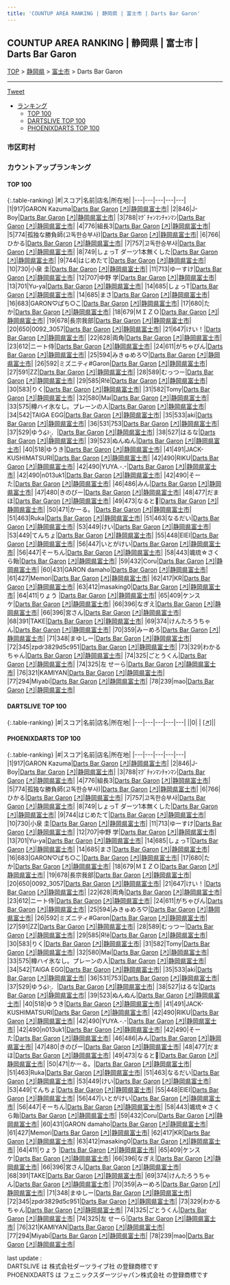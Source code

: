 ```yaml
---
title: 'COUNTUP AREA RANKING | 静岡県 | 富士市 | Darts Bar Garon'
---
```

## COUNTUP AREA RANKING | 静岡県 | 富士市 | Darts Bar Garon

[TOP](/darts/rank/) > [静岡県](/darts/rank/静岡県/) > [富士市](/darts/rank/静岡県/富士市/) > Darts Bar Garon

___

<a href="https://twitter.com/share?ref_src=twsrc%5Etfw" data-text="COUNTUP AREA RANKING | 静岡県富士市Darts Bar Garon" class="twitter-share-button" data-hashtags="DARTSLIVE,PHOENIXDARTS,darts,ダーツ" data-show-count="false">Tweet</a>

* [ランキング](#カウントアップランキング)
    * [TOP 100](#top-100)
    * [DARTSLIVE TOP 100](#dartslive-top-100)
    * [PHOENIXDARTS TOP 100](#phoenixdarts-top-100)

### 市区町村

<ul>

</ul>

### カウントアップランキング

#### TOP 100



{:.table-ranking}
|#|スコア|名前|店名|所在地|
|---|---|---|---|---|
|1|917|<span class="rank-name-pd">GARON  Kazuma</span>|<a href="/darts/rank/shops/80502.html">Darts Bar Garon</a> <a href="https://vs.phoenixdarts.com/jp/shop/shopDetailInfo/s_80502?s_seq=80502">[↗]</a>|<a href="/darts/rank/静岡県/富士市">静岡県富士市</a>|
|2|846|<span class="rank-name-pd">J-Boy</span>|<a href="/darts/rank/shops/80502.html">Darts Bar Garon</a> <a href="https://vs.phoenixdarts.com/jp/shop/shopDetailInfo/s_80502?s_seq=80502">[↗]</a>|<a href="/darts/rank/静岡県/富士市">静岡県富士市</a>|
|3|788|<span class="rank-name-pd">ﾏｸﾞﾁｬﾝﾏﾝﾁｬﾝﾏﾝ</span>|<a href="/darts/rank/shops/80502.html">Darts Bar Garon</a> <a href="https://vs.phoenixdarts.com/jp/shop/shopDetailInfo/s_80502?s_seq=80502">[↗]</a>|<a href="/darts/rank/静岡県/富士市">静岡県富士市</a>|
|4|776|<span class="rank-name-pd">組長3</span>|<a href="/darts/rank/shops/80502.html">Darts Bar Garon</a> <a href="https://vs.phoenixdarts.com/jp/shop/shopDetailInfo/s_80502?s_seq=80502">[↗]</a>|<a href="/darts/rank/静岡県/富士市">静岡県富士市</a>|
|5|774|<span class="rank-name-pd">孤独な勝負師(고독한승부사)</span>|<a href="/darts/rank/shops/80502.html">Darts Bar Garon</a> <a href="https://vs.phoenixdarts.com/jp/shop/shopDetailInfo/s_80502?s_seq=80502">[↗]</a>|<a href="/darts/rank/静岡県/富士市">静岡県富士市</a>|
|6|766|<span class="rank-name-pd">ひかる</span>|<a href="/darts/rank/shops/80502.html">Darts Bar Garon</a> <a href="https://vs.phoenixdarts.com/jp/shop/shopDetailInfo/s_80502?s_seq=80502">[↗]</a>|<a href="/darts/rank/静岡県/富士市">静岡県富士市</a>|
|7|757|<span class="rank-name-pd">고독한승부사</span>|<a href="/darts/rank/shops/80502.html">Darts Bar Garon</a> <a href="https://vs.phoenixdarts.com/jp/shop/shopDetailInfo/s_80502?s_seq=80502">[↗]</a>|<a href="/darts/rank/静岡県/富士市">静岡県富士市</a>|
|8|749|<span class="rank-name-pd">しょっT ダーツ1本無くした</span>|<a href="/darts/rank/shops/80502.html">Darts Bar Garon</a> <a href="https://vs.phoenixdarts.com/jp/shop/shopDetailInfo/s_80502?s_seq=80502">[↗]</a>|<a href="/darts/rank/静岡県/富士市">静岡県富士市</a>|
|9|744|<span class="rank-name-pd">はじめたて</span>|<a href="/darts/rank/shops/80502.html">Darts Bar Garon</a> <a href="https://vs.phoenixdarts.com/jp/shop/shopDetailInfo/s_80502?s_seq=80502">[↗]</a>|<a href="/darts/rank/静岡県/富士市">静岡県富士市</a>|
|10|730|<span class="rank-name-pd"><span class="pro-icon-pd"></span>小泉 圭</span>|<a href="/darts/rank/shops/80502.html">Darts Bar Garon</a> <a href="https://vs.phoenixdarts.com/jp/shop/shopDetailInfo/s_80502?s_seq=80502">[↗]</a>|<a href="/darts/rank/静岡県/富士市">静岡県富士市</a>|
|11|713|<span class="rank-name-pd">ゆーすけ</span>|<a href="/darts/rank/shops/80502.html">Darts Bar Garon</a> <a href="https://vs.phoenixdarts.com/jp/shop/shopDetailInfo/s_80502?s_seq=80502">[↗]</a>|<a href="/darts/rank/静岡県/富士市">静岡県富士市</a>|
|12|707|<span class="rank-name-pd">中野 学</span>|<a href="/darts/rank/shops/80502.html">Darts Bar Garon</a> <a href="https://vs.phoenixdarts.com/jp/shop/shopDetailInfo/s_80502?s_seq=80502">[↗]</a>|<a href="/darts/rank/静岡県/富士市">静岡県富士市</a>|
|13|701|<span class="rank-name-pd">Yu-ya</span>|<a href="/darts/rank/shops/80502.html">Darts Bar Garon</a> <a href="https://vs.phoenixdarts.com/jp/shop/shopDetailInfo/s_80502?s_seq=80502">[↗]</a>|<a href="/darts/rank/静岡県/富士市">静岡県富士市</a>|
|14|685|<span class="rank-name-pd">しょっT</span>|<a href="/darts/rank/shops/80502.html">Darts Bar Garon</a> <a href="https://vs.phoenixdarts.com/jp/shop/shopDetailInfo/s_80502?s_seq=80502">[↗]</a>|<a href="/darts/rank/静岡県/富士市">静岡県富士市</a>|
|14|685|<span class="rank-name-pd">まさ</span>|<a href="/darts/rank/shops/80502.html">Darts Bar Garon</a> <a href="https://vs.phoenixdarts.com/jp/shop/shopDetailInfo/s_80502?s_seq=80502">[↗]</a>|<a href="/darts/rank/静岡県/富士市">静岡県富士市</a>|
|16|683|<span class="rank-name-pd">GARON♡ぱち○こ</span>|<a href="/darts/rank/shops/80502.html">Darts Bar Garon</a> <a href="https://vs.phoenixdarts.com/jp/shop/shopDetailInfo/s_80502?s_seq=80502">[↗]</a>|<a href="/darts/rank/静岡県/富士市">静岡県富士市</a>|
|17|680|<span class="rank-name-pd">たか</span>|<a href="/darts/rank/shops/80502.html">Darts Bar Garon</a> <a href="https://vs.phoenixdarts.com/jp/shop/shopDetailInfo/s_80502?s_seq=80502">[↗]</a>|<a href="/darts/rank/静岡県/富士市">静岡県富士市</a>|
|18|679|<span class="rank-name-pd">ＭＩＺＯ</span>|<a href="/darts/rank/shops/80502.html">Darts Bar Garon</a> <a href="https://vs.phoenixdarts.com/jp/shop/shopDetailInfo/s_80502?s_seq=80502">[↗]</a>|<a href="/darts/rank/静岡県/富士市">静岡県富士市</a>|
|19|678|<span class="rank-name-pd">長宗我部</span>|<a href="/darts/rank/shops/80502.html">Darts Bar Garon</a> <a href="https://vs.phoenixdarts.com/jp/shop/shopDetailInfo/s_80502?s_seq=80502">[↗]</a>|<a href="/darts/rank/静岡県/富士市">静岡県富士市</a>|
|20|650|<span class="rank-name-pd">0092_3057</span>|<a href="/darts/rank/shops/80502.html">Darts Bar Garon</a> <a href="https://vs.phoenixdarts.com/jp/shop/shopDetailInfo/s_80502?s_seq=80502">[↗]</a>|<a href="/darts/rank/静岡県/富士市">静岡県富士市</a>|
|21|647|<span class="rank-name-pd">けい！</span>|<a href="/darts/rank/shops/80502.html">Darts Bar Garon</a> <a href="https://vs.phoenixdarts.com/jp/shop/shopDetailInfo/s_80502?s_seq=80502">[↗]</a>|<a href="/darts/rank/静岡県/富士市">静岡県富士市</a>|
|22|628|<span class="rank-name-pd">両角</span>|<a href="/darts/rank/shops/80502.html">Darts Bar Garon</a> <a href="https://vs.phoenixdarts.com/jp/shop/shopDetailInfo/s_80502?s_seq=80502">[↗]</a>|<a href="/darts/rank/静岡県/富士市">静岡県富士市</a>|
|23|612|<span class="rank-name-pd">ニート侍</span>|<a href="/darts/rank/shops/80502.html">Darts Bar Garon</a> <a href="https://vs.phoenixdarts.com/jp/shop/shopDetailInfo/s_80502?s_seq=80502">[↗]</a>|<a href="/darts/rank/静岡県/富士市">静岡県富士市</a>|
|24|611|<span class="rank-name-pd">がちゃぴん</span>|<a href="/darts/rank/shops/80502.html">Darts Bar Garon</a> <a href="https://vs.phoenixdarts.com/jp/shop/shopDetailInfo/s_80502?s_seq=80502">[↗]</a>|<a href="/darts/rank/静岡県/富士市">静岡県富士市</a>|
|25|594|<span class="rank-name-pd">みきゅめろ♡</span>|<a href="/darts/rank/shops/80502.html">Darts Bar Garon</a> <a href="https://vs.phoenixdarts.com/jp/shop/shopDetailInfo/s_80502?s_seq=80502">[↗]</a>|<a href="/darts/rank/静岡県/富士市">静岡県富士市</a>|
|26|592|<span class="rank-name-pd">ミズニティ#Garon</span>|<a href="/darts/rank/shops/80502.html">Darts Bar Garon</a> <a href="https://vs.phoenixdarts.com/jp/shop/shopDetailInfo/s_80502?s_seq=80502">[↗]</a>|<a href="/darts/rank/静岡県/富士市">静岡県富士市</a>|
|27|591|<span class="rank-name-pd">ZZ</span>|<a href="/darts/rank/shops/80502.html">Darts Bar Garon</a> <a href="https://vs.phoenixdarts.com/jp/shop/shopDetailInfo/s_80502?s_seq=80502">[↗]</a>|<a href="/darts/rank/静岡県/富士市">静岡県富士市</a>|
|28|589|<span class="rank-name-pd">むっつー</span>|<a href="/darts/rank/shops/80502.html">Darts Bar Garon</a> <a href="https://vs.phoenixdarts.com/jp/shop/shopDetailInfo/s_80502?s_seq=80502">[↗]</a>|<a href="/darts/rank/静岡県/富士市">静岡県富士市</a>|
|29|585|<span class="rank-name-pd">Я!ё</span>|<a href="/darts/rank/shops/80502.html">Darts Bar Garon</a> <a href="https://vs.phoenixdarts.com/jp/shop/shopDetailInfo/s_80502?s_seq=80502">[↗]</a>|<a href="/darts/rank/静岡県/富士市">静岡県富士市</a>|
|30|583|<span class="rank-name-pd">りく</span>|<a href="/darts/rank/shops/80502.html">Darts Bar Garon</a> <a href="https://vs.phoenixdarts.com/jp/shop/shopDetailInfo/s_80502?s_seq=80502">[↗]</a>|<a href="/darts/rank/静岡県/富士市">静岡県富士市</a>|
|31|582|<span class="rank-name-pd">Tomy</span>|<a href="/darts/rank/shops/80502.html">Darts Bar Garon</a> <a href="https://vs.phoenixdarts.com/jp/shop/shopDetailInfo/s_80502?s_seq=80502">[↗]</a>|<a href="/darts/rank/静岡県/富士市">静岡県富士市</a>|
|32|580|<span class="rank-name-pd">Mai</span>|<a href="/darts/rank/shops/80502.html">Darts Bar Garon</a> <a href="https://vs.phoenixdarts.com/jp/shop/shopDetailInfo/s_80502?s_seq=80502">[↗]</a>|<a href="/darts/rank/静岡県/富士市">静岡県富士市</a>|
|33|575|<span class="rank-name-pd">樽ハイ氷なし。プレーンの人</span>|<a href="/darts/rank/shops/80502.html">Darts Bar Garon</a> <a href="https://vs.phoenixdarts.com/jp/shop/shopDetailInfo/s_80502?s_seq=80502">[↗]</a>|<a href="/darts/rank/静岡県/富士市">静岡県富士市</a>|
|34|542|<span class="rank-name-pd">TAIGA EGG</span>|<a href="/darts/rank/shops/80502.html">Darts Bar Garon</a> <a href="https://vs.phoenixdarts.com/jp/shop/shopDetailInfo/s_80502?s_seq=80502">[↗]</a>|<a href="/darts/rank/静岡県/富士市">静岡県富士市</a>|
|35|533|<span class="rank-name-pd">aki</span>|<a href="/darts/rank/shops/80502.html">Darts Bar Garon</a> <a href="https://vs.phoenixdarts.com/jp/shop/shopDetailInfo/s_80502?s_seq=80502">[↗]</a>|<a href="/darts/rank/静岡県/富士市">静岡県富士市</a>|
|36|531|<span class="rank-name-pd">753</span>|<a href="/darts/rank/shops/80502.html">Darts Bar Garon</a> <a href="https://vs.phoenixdarts.com/jp/shop/shopDetailInfo/s_80502?s_seq=80502">[↗]</a>|<a href="/darts/rank/静岡県/富士市">静岡県富士市</a>|
|37|529|<span class="rank-name-pd">ゆう໒꒱·̩͙．</span>|<a href="/darts/rank/shops/80502.html">Darts Bar Garon</a> <a href="https://vs.phoenixdarts.com/jp/shop/shopDetailInfo/s_80502?s_seq=80502">[↗]</a>|<a href="/darts/rank/静岡県/富士市">静岡県富士市</a>|
|38|527|<span class="rank-name-pd">はるな</span>|<a href="/darts/rank/shops/80502.html">Darts Bar Garon</a> <a href="https://vs.phoenixdarts.com/jp/shop/shopDetailInfo/s_80502?s_seq=80502">[↗]</a>|<a href="/darts/rank/静岡県/富士市">静岡県富士市</a>|
|39|523|<span class="rank-name-pd">ぬんぬん</span>|<a href="/darts/rank/shops/80502.html">Darts Bar Garon</a> <a href="https://vs.phoenixdarts.com/jp/shop/shopDetailInfo/s_80502?s_seq=80502">[↗]</a>|<a href="/darts/rank/静岡県/富士市">静岡県富士市</a>|
|40|518|<span class="rank-name-pd">ゆうき</span>|<a href="/darts/rank/shops/80502.html">Darts Bar Garon</a> <a href="https://vs.phoenixdarts.com/jp/shop/shopDetailInfo/s_80502?s_seq=80502">[↗]</a>|<a href="/darts/rank/静岡県/富士市">静岡県富士市</a>|
|41|491|<span class="rank-name-pd">JACK-KUSHIMATSURI</span>|<a href="/darts/rank/shops/80502.html">Darts Bar Garon</a> <a href="https://vs.phoenixdarts.com/jp/shop/shopDetailInfo/s_80502?s_seq=80502">[↗]</a>|<a href="/darts/rank/静岡県/富士市">静岡県富士市</a>|
|42|490|<span class="rank-name-pd">RIKU</span>|<a href="/darts/rank/shops/80502.html">Darts Bar Garon</a> <a href="https://vs.phoenixdarts.com/jp/shop/shopDetailInfo/s_80502?s_seq=80502">[↗]</a>|<a href="/darts/rank/静岡県/富士市">静岡県富士市</a>|
|42|490|<span class="rank-name-pd">YUYA.-.-</span>|<a href="/darts/rank/shops/80502.html">Darts Bar Garon</a> <a href="https://vs.phoenixdarts.com/jp/shop/shopDetailInfo/s_80502?s_seq=80502">[↗]</a>|<a href="/darts/rank/静岡県/富士市">静岡県富士市</a>|
|42|490|<span class="rank-name-pd">n013uk1</span>|<a href="/darts/rank/shops/80502.html">Darts Bar Garon</a> <a href="https://vs.phoenixdarts.com/jp/shop/shopDetailInfo/s_80502?s_seq=80502">[↗]</a>|<a href="/darts/rank/静岡県/富士市">静岡県富士市</a>|
|42|490|<span class="rank-name-pd">そーた</span>|<a href="/darts/rank/shops/80502.html">Darts Bar Garon</a> <a href="https://vs.phoenixdarts.com/jp/shop/shopDetailInfo/s_80502?s_seq=80502">[↗]</a>|<a href="/darts/rank/静岡県/富士市">静岡県富士市</a>|
|46|486|<span class="rank-name-pd">みん</span>|<a href="/darts/rank/shops/80502.html">Darts Bar Garon</a> <a href="https://vs.phoenixdarts.com/jp/shop/shopDetailInfo/s_80502?s_seq=80502">[↗]</a>|<a href="/darts/rank/静岡県/富士市">静岡県富士市</a>|
|47|480|<span class="rank-name-pd">きのぴー</span>|<a href="/darts/rank/shops/80502.html">Darts Bar Garon</a> <a href="https://vs.phoenixdarts.com/jp/shop/shopDetailInfo/s_80502?s_seq=80502">[↗]</a>|<a href="/darts/rank/静岡県/富士市">静岡県富士市</a>|
|48|477|<span class="rank-name-pd">だまほ</span>|<a href="/darts/rank/shops/80502.html">Darts Bar Garon</a> <a href="https://vs.phoenixdarts.com/jp/shop/shopDetailInfo/s_80502?s_seq=80502">[↗]</a>|<a href="/darts/rank/静岡県/富士市">静岡県富士市</a>|
|49|473|<span class="rank-name-pd">なると🍥</span>|<a href="/darts/rank/shops/80502.html">Darts Bar Garon</a> <a href="https://vs.phoenixdarts.com/jp/shop/shopDetailInfo/s_80502?s_seq=80502">[↗]</a>|<a href="/darts/rank/静岡県/富士市">静岡県富士市</a>|
|50|471|<span class="rank-name-pd">かーる。</span>|<a href="/darts/rank/shops/80502.html">Darts Bar Garon</a> <a href="https://vs.phoenixdarts.com/jp/shop/shopDetailInfo/s_80502?s_seq=80502">[↗]</a>|<a href="/darts/rank/静岡県/富士市">静岡県富士市</a>|
|51|463|<span class="rank-name-pd">Ruka</span>|<a href="/darts/rank/shops/80502.html">Darts Bar Garon</a> <a href="https://vs.phoenixdarts.com/jp/shop/shopDetailInfo/s_80502?s_seq=80502">[↗]</a>|<a href="/darts/rank/静岡県/富士市">静岡県富士市</a>|
|51|463|<span class="rank-name-pd">なるだい</span>|<a href="/darts/rank/shops/80502.html">Darts Bar Garon</a> <a href="https://vs.phoenixdarts.com/jp/shop/shopDetailInfo/s_80502?s_seq=80502">[↗]</a>|<a href="/darts/rank/静岡県/富士市">静岡県富士市</a>|
|53|449|<span class="rank-name-pd">けい</span>|<a href="/darts/rank/shops/80502.html">Darts Bar Garon</a> <a href="https://vs.phoenixdarts.com/jp/shop/shopDetailInfo/s_80502?s_seq=80502">[↗]</a>|<a href="/darts/rank/静岡県/富士市">静岡県富士市</a>|
|53|449|<span class="rank-name-pd">てんちょ</span>|<a href="/darts/rank/shops/80502.html">Darts Bar Garon</a> <a href="https://vs.phoenixdarts.com/jp/shop/shopDetailInfo/s_80502?s_seq=80502">[↗]</a>|<a href="/darts/rank/静岡県/富士市">静岡県富士市</a>|
|55|448|<span class="rank-name-pd">EIEI</span>|<a href="/darts/rank/shops/80502.html">Darts Bar Garon</a> <a href="https://vs.phoenixdarts.com/jp/shop/shopDetailInfo/s_80502?s_seq=80502">[↗]</a>|<a href="/darts/rank/静岡県/富士市">静岡県富士市</a>|
|56|447|<span class="rank-name-pd">いとがけい</span>|<a href="/darts/rank/shops/80502.html">Darts Bar Garon</a> <a href="https://vs.phoenixdarts.com/jp/shop/shopDetailInfo/s_80502?s_seq=80502">[↗]</a>|<a href="/darts/rank/静岡県/富士市">静岡県富士市</a>|
|56|447|<span class="rank-name-pd">そーちん</span>|<a href="/darts/rank/shops/80502.html">Darts Bar Garon</a> <a href="https://vs.phoenixdarts.com/jp/shop/shopDetailInfo/s_80502?s_seq=80502">[↗]</a>|<a href="/darts/rank/静岡県/富士市">静岡県富士市</a>|
|58|443|<span class="rank-name-pd">颯琉☆さくら飴</span>|<a href="/darts/rank/shops/80502.html">Darts Bar Garon</a> <a href="https://vs.phoenixdarts.com/jp/shop/shopDetailInfo/s_80502?s_seq=80502">[↗]</a>|<a href="/darts/rank/静岡県/富士市">静岡県富士市</a>|
|59|432|<span class="rank-name-pd">Coru</span>|<a href="/darts/rank/shops/80502.html">Darts Bar Garon</a> <a href="https://vs.phoenixdarts.com/jp/shop/shopDetailInfo/s_80502?s_seq=80502">[↗]</a>|<a href="/darts/rank/静岡県/富士市">静岡県富士市</a>|
|60|431|<span class="rank-name-pd">GARON damaho</span>|<a href="/darts/rank/shops/80502.html">Darts Bar Garon</a> <a href="https://vs.phoenixdarts.com/jp/shop/shopDetailInfo/s_80502?s_seq=80502">[↗]</a>|<a href="/darts/rank/静岡県/富士市">静岡県富士市</a>|
|61|427|<span class="rank-name-pd">Memori</span>|<a href="/darts/rank/shops/80502.html">Darts Bar Garon</a> <a href="https://vs.phoenixdarts.com/jp/shop/shopDetailInfo/s_80502?s_seq=80502">[↗]</a>|<a href="/darts/rank/静岡県/富士市">静岡県富士市</a>|
|62|417|<span class="rank-name-pd">KR</span>|<a href="/darts/rank/shops/80502.html">Darts Bar Garon</a> <a href="https://vs.phoenixdarts.com/jp/shop/shopDetailInfo/s_80502?s_seq=80502">[↗]</a>|<a href="/darts/rank/静岡県/富士市">静岡県富士市</a>|
|63|412|<span class="rank-name-pd">masaking0</span>|<a href="/darts/rank/shops/80502.html">Darts Bar Garon</a> <a href="https://vs.phoenixdarts.com/jp/shop/shopDetailInfo/s_80502?s_seq=80502">[↗]</a>|<a href="/darts/rank/静岡県/富士市">静岡県富士市</a>|
|64|411|<span class="rank-name-pd">りょう  </span>|<a href="/darts/rank/shops/80502.html">Darts Bar Garon</a> <a href="https://vs.phoenixdarts.com/jp/shop/shopDetailInfo/s_80502?s_seq=80502">[↗]</a>|<a href="/darts/rank/静岡県/富士市">静岡県富士市</a>|
|65|409|<span class="rank-name-pd">ケンスケ</span>|<a href="/darts/rank/shops/80502.html">Darts Bar Garon</a> <a href="https://vs.phoenixdarts.com/jp/shop/shopDetailInfo/s_80502?s_seq=80502">[↗]</a>|<a href="/darts/rank/静岡県/富士市">静岡県富士市</a>|
|66|396|<span class="rank-name-pd">なぎえ</span>|<a href="/darts/rank/shops/80502.html">Darts Bar Garon</a> <a href="https://vs.phoenixdarts.com/jp/shop/shopDetailInfo/s_80502?s_seq=80502">[↗]</a>|<a href="/darts/rank/静岡県/富士市">静岡県富士市</a>|
|66|396|<span class="rank-name-pd">宮さん</span>|<a href="/darts/rank/shops/80502.html">Darts Bar Garon</a> <a href="https://vs.phoenixdarts.com/jp/shop/shopDetailInfo/s_80502?s_seq=80502">[↗]</a>|<a href="/darts/rank/静岡県/富士市">静岡県富士市</a>|
|68|391|<span class="rank-name-pd">TAKE</span>|<a href="/darts/rank/shops/80502.html">Darts Bar Garon</a> <a href="https://vs.phoenixdarts.com/jp/shop/shopDetailInfo/s_80502?s_seq=80502">[↗]</a>|<a href="/darts/rank/静岡県/富士市">静岡県富士市</a>|
|69|374|<span class="rank-name-pd">けんたろうちゃん</span>|<a href="/darts/rank/shops/80502.html">Darts Bar Garon</a> <a href="https://vs.phoenixdarts.com/jp/shop/shopDetailInfo/s_80502?s_seq=80502">[↗]</a>|<a href="/darts/rank/静岡県/富士市">静岡県富士市</a>|
|70|359|<span class="rank-name-pd">みーめろ</span>|<a href="/darts/rank/shops/80502.html">Darts Bar Garon</a> <a href="https://vs.phoenixdarts.com/jp/shop/shopDetailInfo/s_80502?s_seq=80502">[↗]</a>|<a href="/darts/rank/静岡県/富士市">静岡県富士市</a>|
|71|348|<span class="rank-name-pd">まゆしー</span>|<a href="/darts/rank/shops/80502.html">Darts Bar Garon</a> <a href="https://vs.phoenixdarts.com/jp/shop/shopDetailInfo/s_80502?s_seq=80502">[↗]</a>|<a href="/darts/rank/静岡県/富士市">静岡県富士市</a>|
|72|345|<span class="rank-name-pd">zpdr3829d5c951</span>|<a href="/darts/rank/shops/80502.html">Darts Bar Garon</a> <a href="https://vs.phoenixdarts.com/jp/shop/shopDetailInfo/s_80502?s_seq=80502">[↗]</a>|<a href="/darts/rank/静岡県/富士市">静岡県富士市</a>|
|73|329|<span class="rank-name-pd">わかるちゃん</span>|<a href="/darts/rank/shops/80502.html">Darts Bar Garon</a> <a href="https://vs.phoenixdarts.com/jp/shop/shopDetailInfo/s_80502?s_seq=80502">[↗]</a>|<a href="/darts/rank/静岡県/富士市">静岡県富士市</a>|
|74|325|<span class="rank-name-pd">ごとうくん</span>|<a href="/darts/rank/shops/80502.html">Darts Bar Garon</a> <a href="https://vs.phoenixdarts.com/jp/shop/shopDetailInfo/s_80502?s_seq=80502">[↗]</a>|<a href="/darts/rank/静岡県/富士市">静岡県富士市</a>|
|74|325|<span class="rank-name-pd">左 せーら</span>|<a href="/darts/rank/shops/80502.html">Darts Bar Garon</a> <a href="https://vs.phoenixdarts.com/jp/shop/shopDetailInfo/s_80502?s_seq=80502">[↗]</a>|<a href="/darts/rank/静岡県/富士市">静岡県富士市</a>|
|76|321|<span class="rank-name-pd">KAMIYAN</span>|<a href="/darts/rank/shops/80502.html">Darts Bar Garon</a> <a href="https://vs.phoenixdarts.com/jp/shop/shopDetailInfo/s_80502?s_seq=80502">[↗]</a>|<a href="/darts/rank/静岡県/富士市">静岡県富士市</a>|
|77|294|<span class="rank-name-pd">Miyabi</span>|<a href="/darts/rank/shops/80502.html">Darts Bar Garon</a> <a href="https://vs.phoenixdarts.com/jp/shop/shopDetailInfo/s_80502?s_seq=80502">[↗]</a>|<a href="/darts/rank/静岡県/富士市">静岡県富士市</a>|
|78|239|<span class="rank-name-pd">mao</span>|<a href="/darts/rank/shops/80502.html">Darts Bar Garon</a> <a href="https://vs.phoenixdarts.com/jp/shop/shopDetailInfo/s_80502?s_seq=80502">[↗]</a>|<a href="/darts/rank/静岡県/富士市">静岡県富士市</a>|


#### DARTSLIVE TOP 100



{:.table-ranking}
|#|スコア|名前|店名|所在地|
|---|---|---|---|---|
||0|<span class="rank-name-dl"> </span>|<a href="/darts/rank/shops/.html"></a> <a href="">[↗]</a>|<a href="/darts/rank//"></a>|


#### PHOENIXDARTS TOP 100



{:.table-ranking}
|#|スコア|名前|店名|所在地|
|---|---|---|---|---|
|1|917|<span class="rank-name-pd">GARON  Kazuma</span>|<a href="/darts/rank/shops/80502.html">Darts Bar Garon</a> <a href="https://vs.phoenixdarts.com/jp/shop/shopDetailInfo/s_80502?s_seq=80502">[↗]</a>|<a href="/darts/rank/静岡県/富士市">静岡県富士市</a>|
|2|846|<span class="rank-name-pd">J-Boy</span>|<a href="/darts/rank/shops/80502.html">Darts Bar Garon</a> <a href="https://vs.phoenixdarts.com/jp/shop/shopDetailInfo/s_80502?s_seq=80502">[↗]</a>|<a href="/darts/rank/静岡県/富士市">静岡県富士市</a>|
|3|788|<span class="rank-name-pd">ﾏｸﾞﾁｬﾝﾏﾝﾁｬﾝﾏﾝ</span>|<a href="/darts/rank/shops/80502.html">Darts Bar Garon</a> <a href="https://vs.phoenixdarts.com/jp/shop/shopDetailInfo/s_80502?s_seq=80502">[↗]</a>|<a href="/darts/rank/静岡県/富士市">静岡県富士市</a>|
|4|776|<span class="rank-name-pd">組長3</span>|<a href="/darts/rank/shops/80502.html">Darts Bar Garon</a> <a href="https://vs.phoenixdarts.com/jp/shop/shopDetailInfo/s_80502?s_seq=80502">[↗]</a>|<a href="/darts/rank/静岡県/富士市">静岡県富士市</a>|
|5|774|<span class="rank-name-pd">孤独な勝負師(고독한승부사)</span>|<a href="/darts/rank/shops/80502.html">Darts Bar Garon</a> <a href="https://vs.phoenixdarts.com/jp/shop/shopDetailInfo/s_80502?s_seq=80502">[↗]</a>|<a href="/darts/rank/静岡県/富士市">静岡県富士市</a>|
|6|766|<span class="rank-name-pd">ひかる</span>|<a href="/darts/rank/shops/80502.html">Darts Bar Garon</a> <a href="https://vs.phoenixdarts.com/jp/shop/shopDetailInfo/s_80502?s_seq=80502">[↗]</a>|<a href="/darts/rank/静岡県/富士市">静岡県富士市</a>|
|7|757|<span class="rank-name-pd">고독한승부사</span>|<a href="/darts/rank/shops/80502.html">Darts Bar Garon</a> <a href="https://vs.phoenixdarts.com/jp/shop/shopDetailInfo/s_80502?s_seq=80502">[↗]</a>|<a href="/darts/rank/静岡県/富士市">静岡県富士市</a>|
|8|749|<span class="rank-name-pd">しょっT ダーツ1本無くした</span>|<a href="/darts/rank/shops/80502.html">Darts Bar Garon</a> <a href="https://vs.phoenixdarts.com/jp/shop/shopDetailInfo/s_80502?s_seq=80502">[↗]</a>|<a href="/darts/rank/静岡県/富士市">静岡県富士市</a>|
|9|744|<span class="rank-name-pd">はじめたて</span>|<a href="/darts/rank/shops/80502.html">Darts Bar Garon</a> <a href="https://vs.phoenixdarts.com/jp/shop/shopDetailInfo/s_80502?s_seq=80502">[↗]</a>|<a href="/darts/rank/静岡県/富士市">静岡県富士市</a>|
|10|730|<span class="rank-name-pd"><span class="pro-icon-pd"></span>小泉 圭</span>|<a href="/darts/rank/shops/80502.html">Darts Bar Garon</a> <a href="https://vs.phoenixdarts.com/jp/shop/shopDetailInfo/s_80502?s_seq=80502">[↗]</a>|<a href="/darts/rank/静岡県/富士市">静岡県富士市</a>|
|11|713|<span class="rank-name-pd">ゆーすけ</span>|<a href="/darts/rank/shops/80502.html">Darts Bar Garon</a> <a href="https://vs.phoenixdarts.com/jp/shop/shopDetailInfo/s_80502?s_seq=80502">[↗]</a>|<a href="/darts/rank/静岡県/富士市">静岡県富士市</a>|
|12|707|<span class="rank-name-pd">中野 学</span>|<a href="/darts/rank/shops/80502.html">Darts Bar Garon</a> <a href="https://vs.phoenixdarts.com/jp/shop/shopDetailInfo/s_80502?s_seq=80502">[↗]</a>|<a href="/darts/rank/静岡県/富士市">静岡県富士市</a>|
|13|701|<span class="rank-name-pd">Yu-ya</span>|<a href="/darts/rank/shops/80502.html">Darts Bar Garon</a> <a href="https://vs.phoenixdarts.com/jp/shop/shopDetailInfo/s_80502?s_seq=80502">[↗]</a>|<a href="/darts/rank/静岡県/富士市">静岡県富士市</a>|
|14|685|<span class="rank-name-pd">しょっT</span>|<a href="/darts/rank/shops/80502.html">Darts Bar Garon</a> <a href="https://vs.phoenixdarts.com/jp/shop/shopDetailInfo/s_80502?s_seq=80502">[↗]</a>|<a href="/darts/rank/静岡県/富士市">静岡県富士市</a>|
|14|685|<span class="rank-name-pd">まさ</span>|<a href="/darts/rank/shops/80502.html">Darts Bar Garon</a> <a href="https://vs.phoenixdarts.com/jp/shop/shopDetailInfo/s_80502?s_seq=80502">[↗]</a>|<a href="/darts/rank/静岡県/富士市">静岡県富士市</a>|
|16|683|<span class="rank-name-pd">GARON♡ぱち○こ</span>|<a href="/darts/rank/shops/80502.html">Darts Bar Garon</a> <a href="https://vs.phoenixdarts.com/jp/shop/shopDetailInfo/s_80502?s_seq=80502">[↗]</a>|<a href="/darts/rank/静岡県/富士市">静岡県富士市</a>|
|17|680|<span class="rank-name-pd">たか</span>|<a href="/darts/rank/shops/80502.html">Darts Bar Garon</a> <a href="https://vs.phoenixdarts.com/jp/shop/shopDetailInfo/s_80502?s_seq=80502">[↗]</a>|<a href="/darts/rank/静岡県/富士市">静岡県富士市</a>|
|18|679|<span class="rank-name-pd">ＭＩＺＯ</span>|<a href="/darts/rank/shops/80502.html">Darts Bar Garon</a> <a href="https://vs.phoenixdarts.com/jp/shop/shopDetailInfo/s_80502?s_seq=80502">[↗]</a>|<a href="/darts/rank/静岡県/富士市">静岡県富士市</a>|
|19|678|<span class="rank-name-pd">長宗我部</span>|<a href="/darts/rank/shops/80502.html">Darts Bar Garon</a> <a href="https://vs.phoenixdarts.com/jp/shop/shopDetailInfo/s_80502?s_seq=80502">[↗]</a>|<a href="/darts/rank/静岡県/富士市">静岡県富士市</a>|
|20|650|<span class="rank-name-pd">0092_3057</span>|<a href="/darts/rank/shops/80502.html">Darts Bar Garon</a> <a href="https://vs.phoenixdarts.com/jp/shop/shopDetailInfo/s_80502?s_seq=80502">[↗]</a>|<a href="/darts/rank/静岡県/富士市">静岡県富士市</a>|
|21|647|<span class="rank-name-pd">けい！</span>|<a href="/darts/rank/shops/80502.html">Darts Bar Garon</a> <a href="https://vs.phoenixdarts.com/jp/shop/shopDetailInfo/s_80502?s_seq=80502">[↗]</a>|<a href="/darts/rank/静岡県/富士市">静岡県富士市</a>|
|22|628|<span class="rank-name-pd">両角</span>|<a href="/darts/rank/shops/80502.html">Darts Bar Garon</a> <a href="https://vs.phoenixdarts.com/jp/shop/shopDetailInfo/s_80502?s_seq=80502">[↗]</a>|<a href="/darts/rank/静岡県/富士市">静岡県富士市</a>|
|23|612|<span class="rank-name-pd">ニート侍</span>|<a href="/darts/rank/shops/80502.html">Darts Bar Garon</a> <a href="https://vs.phoenixdarts.com/jp/shop/shopDetailInfo/s_80502?s_seq=80502">[↗]</a>|<a href="/darts/rank/静岡県/富士市">静岡県富士市</a>|
|24|611|<span class="rank-name-pd">がちゃぴん</span>|<a href="/darts/rank/shops/80502.html">Darts Bar Garon</a> <a href="https://vs.phoenixdarts.com/jp/shop/shopDetailInfo/s_80502?s_seq=80502">[↗]</a>|<a href="/darts/rank/静岡県/富士市">静岡県富士市</a>|
|25|594|<span class="rank-name-pd">みきゅめろ♡</span>|<a href="/darts/rank/shops/80502.html">Darts Bar Garon</a> <a href="https://vs.phoenixdarts.com/jp/shop/shopDetailInfo/s_80502?s_seq=80502">[↗]</a>|<a href="/darts/rank/静岡県/富士市">静岡県富士市</a>|
|26|592|<span class="rank-name-pd">ミズニティ#Garon</span>|<a href="/darts/rank/shops/80502.html">Darts Bar Garon</a> <a href="https://vs.phoenixdarts.com/jp/shop/shopDetailInfo/s_80502?s_seq=80502">[↗]</a>|<a href="/darts/rank/静岡県/富士市">静岡県富士市</a>|
|27|591|<span class="rank-name-pd">ZZ</span>|<a href="/darts/rank/shops/80502.html">Darts Bar Garon</a> <a href="https://vs.phoenixdarts.com/jp/shop/shopDetailInfo/s_80502?s_seq=80502">[↗]</a>|<a href="/darts/rank/静岡県/富士市">静岡県富士市</a>|
|28|589|<span class="rank-name-pd">むっつー</span>|<a href="/darts/rank/shops/80502.html">Darts Bar Garon</a> <a href="https://vs.phoenixdarts.com/jp/shop/shopDetailInfo/s_80502?s_seq=80502">[↗]</a>|<a href="/darts/rank/静岡県/富士市">静岡県富士市</a>|
|29|585|<span class="rank-name-pd">Я!ё</span>|<a href="/darts/rank/shops/80502.html">Darts Bar Garon</a> <a href="https://vs.phoenixdarts.com/jp/shop/shopDetailInfo/s_80502?s_seq=80502">[↗]</a>|<a href="/darts/rank/静岡県/富士市">静岡県富士市</a>|
|30|583|<span class="rank-name-pd">りく</span>|<a href="/darts/rank/shops/80502.html">Darts Bar Garon</a> <a href="https://vs.phoenixdarts.com/jp/shop/shopDetailInfo/s_80502?s_seq=80502">[↗]</a>|<a href="/darts/rank/静岡県/富士市">静岡県富士市</a>|
|31|582|<span class="rank-name-pd">Tomy</span>|<a href="/darts/rank/shops/80502.html">Darts Bar Garon</a> <a href="https://vs.phoenixdarts.com/jp/shop/shopDetailInfo/s_80502?s_seq=80502">[↗]</a>|<a href="/darts/rank/静岡県/富士市">静岡県富士市</a>|
|32|580|<span class="rank-name-pd">Mai</span>|<a href="/darts/rank/shops/80502.html">Darts Bar Garon</a> <a href="https://vs.phoenixdarts.com/jp/shop/shopDetailInfo/s_80502?s_seq=80502">[↗]</a>|<a href="/darts/rank/静岡県/富士市">静岡県富士市</a>|
|33|575|<span class="rank-name-pd">樽ハイ氷なし。プレーンの人</span>|<a href="/darts/rank/shops/80502.html">Darts Bar Garon</a> <a href="https://vs.phoenixdarts.com/jp/shop/shopDetailInfo/s_80502?s_seq=80502">[↗]</a>|<a href="/darts/rank/静岡県/富士市">静岡県富士市</a>|
|34|542|<span class="rank-name-pd">TAIGA EGG</span>|<a href="/darts/rank/shops/80502.html">Darts Bar Garon</a> <a href="https://vs.phoenixdarts.com/jp/shop/shopDetailInfo/s_80502?s_seq=80502">[↗]</a>|<a href="/darts/rank/静岡県/富士市">静岡県富士市</a>|
|35|533|<span class="rank-name-pd">aki</span>|<a href="/darts/rank/shops/80502.html">Darts Bar Garon</a> <a href="https://vs.phoenixdarts.com/jp/shop/shopDetailInfo/s_80502?s_seq=80502">[↗]</a>|<a href="/darts/rank/静岡県/富士市">静岡県富士市</a>|
|36|531|<span class="rank-name-pd">753</span>|<a href="/darts/rank/shops/80502.html">Darts Bar Garon</a> <a href="https://vs.phoenixdarts.com/jp/shop/shopDetailInfo/s_80502?s_seq=80502">[↗]</a>|<a href="/darts/rank/静岡県/富士市">静岡県富士市</a>|
|37|529|<span class="rank-name-pd">ゆう໒꒱·̩͙．</span>|<a href="/darts/rank/shops/80502.html">Darts Bar Garon</a> <a href="https://vs.phoenixdarts.com/jp/shop/shopDetailInfo/s_80502?s_seq=80502">[↗]</a>|<a href="/darts/rank/静岡県/富士市">静岡県富士市</a>|
|38|527|<span class="rank-name-pd">はるな</span>|<a href="/darts/rank/shops/80502.html">Darts Bar Garon</a> <a href="https://vs.phoenixdarts.com/jp/shop/shopDetailInfo/s_80502?s_seq=80502">[↗]</a>|<a href="/darts/rank/静岡県/富士市">静岡県富士市</a>|
|39|523|<span class="rank-name-pd">ぬんぬん</span>|<a href="/darts/rank/shops/80502.html">Darts Bar Garon</a> <a href="https://vs.phoenixdarts.com/jp/shop/shopDetailInfo/s_80502?s_seq=80502">[↗]</a>|<a href="/darts/rank/静岡県/富士市">静岡県富士市</a>|
|40|518|<span class="rank-name-pd">ゆうき</span>|<a href="/darts/rank/shops/80502.html">Darts Bar Garon</a> <a href="https://vs.phoenixdarts.com/jp/shop/shopDetailInfo/s_80502?s_seq=80502">[↗]</a>|<a href="/darts/rank/静岡県/富士市">静岡県富士市</a>|
|41|491|<span class="rank-name-pd">JACK-KUSHIMATSURI</span>|<a href="/darts/rank/shops/80502.html">Darts Bar Garon</a> <a href="https://vs.phoenixdarts.com/jp/shop/shopDetailInfo/s_80502?s_seq=80502">[↗]</a>|<a href="/darts/rank/静岡県/富士市">静岡県富士市</a>|
|42|490|<span class="rank-name-pd">RIKU</span>|<a href="/darts/rank/shops/80502.html">Darts Bar Garon</a> <a href="https://vs.phoenixdarts.com/jp/shop/shopDetailInfo/s_80502?s_seq=80502">[↗]</a>|<a href="/darts/rank/静岡県/富士市">静岡県富士市</a>|
|42|490|<span class="rank-name-pd">YUYA.-.-</span>|<a href="/darts/rank/shops/80502.html">Darts Bar Garon</a> <a href="https://vs.phoenixdarts.com/jp/shop/shopDetailInfo/s_80502?s_seq=80502">[↗]</a>|<a href="/darts/rank/静岡県/富士市">静岡県富士市</a>|
|42|490|<span class="rank-name-pd">n013uk1</span>|<a href="/darts/rank/shops/80502.html">Darts Bar Garon</a> <a href="https://vs.phoenixdarts.com/jp/shop/shopDetailInfo/s_80502?s_seq=80502">[↗]</a>|<a href="/darts/rank/静岡県/富士市">静岡県富士市</a>|
|42|490|<span class="rank-name-pd">そーた</span>|<a href="/darts/rank/shops/80502.html">Darts Bar Garon</a> <a href="https://vs.phoenixdarts.com/jp/shop/shopDetailInfo/s_80502?s_seq=80502">[↗]</a>|<a href="/darts/rank/静岡県/富士市">静岡県富士市</a>|
|46|486|<span class="rank-name-pd">みん</span>|<a href="/darts/rank/shops/80502.html">Darts Bar Garon</a> <a href="https://vs.phoenixdarts.com/jp/shop/shopDetailInfo/s_80502?s_seq=80502">[↗]</a>|<a href="/darts/rank/静岡県/富士市">静岡県富士市</a>|
|47|480|<span class="rank-name-pd">きのぴー</span>|<a href="/darts/rank/shops/80502.html">Darts Bar Garon</a> <a href="https://vs.phoenixdarts.com/jp/shop/shopDetailInfo/s_80502?s_seq=80502">[↗]</a>|<a href="/darts/rank/静岡県/富士市">静岡県富士市</a>|
|48|477|<span class="rank-name-pd">だまほ</span>|<a href="/darts/rank/shops/80502.html">Darts Bar Garon</a> <a href="https://vs.phoenixdarts.com/jp/shop/shopDetailInfo/s_80502?s_seq=80502">[↗]</a>|<a href="/darts/rank/静岡県/富士市">静岡県富士市</a>|
|49|473|<span class="rank-name-pd">なると🍥</span>|<a href="/darts/rank/shops/80502.html">Darts Bar Garon</a> <a href="https://vs.phoenixdarts.com/jp/shop/shopDetailInfo/s_80502?s_seq=80502">[↗]</a>|<a href="/darts/rank/静岡県/富士市">静岡県富士市</a>|
|50|471|<span class="rank-name-pd">かーる。</span>|<a href="/darts/rank/shops/80502.html">Darts Bar Garon</a> <a href="https://vs.phoenixdarts.com/jp/shop/shopDetailInfo/s_80502?s_seq=80502">[↗]</a>|<a href="/darts/rank/静岡県/富士市">静岡県富士市</a>|
|51|463|<span class="rank-name-pd">Ruka</span>|<a href="/darts/rank/shops/80502.html">Darts Bar Garon</a> <a href="https://vs.phoenixdarts.com/jp/shop/shopDetailInfo/s_80502?s_seq=80502">[↗]</a>|<a href="/darts/rank/静岡県/富士市">静岡県富士市</a>|
|51|463|<span class="rank-name-pd">なるだい</span>|<a href="/darts/rank/shops/80502.html">Darts Bar Garon</a> <a href="https://vs.phoenixdarts.com/jp/shop/shopDetailInfo/s_80502?s_seq=80502">[↗]</a>|<a href="/darts/rank/静岡県/富士市">静岡県富士市</a>|
|53|449|<span class="rank-name-pd">けい</span>|<a href="/darts/rank/shops/80502.html">Darts Bar Garon</a> <a href="https://vs.phoenixdarts.com/jp/shop/shopDetailInfo/s_80502?s_seq=80502">[↗]</a>|<a href="/darts/rank/静岡県/富士市">静岡県富士市</a>|
|53|449|<span class="rank-name-pd">てんちょ</span>|<a href="/darts/rank/shops/80502.html">Darts Bar Garon</a> <a href="https://vs.phoenixdarts.com/jp/shop/shopDetailInfo/s_80502?s_seq=80502">[↗]</a>|<a href="/darts/rank/静岡県/富士市">静岡県富士市</a>|
|55|448|<span class="rank-name-pd">EIEI</span>|<a href="/darts/rank/shops/80502.html">Darts Bar Garon</a> <a href="https://vs.phoenixdarts.com/jp/shop/shopDetailInfo/s_80502?s_seq=80502">[↗]</a>|<a href="/darts/rank/静岡県/富士市">静岡県富士市</a>|
|56|447|<span class="rank-name-pd">いとがけい</span>|<a href="/darts/rank/shops/80502.html">Darts Bar Garon</a> <a href="https://vs.phoenixdarts.com/jp/shop/shopDetailInfo/s_80502?s_seq=80502">[↗]</a>|<a href="/darts/rank/静岡県/富士市">静岡県富士市</a>|
|56|447|<span class="rank-name-pd">そーちん</span>|<a href="/darts/rank/shops/80502.html">Darts Bar Garon</a> <a href="https://vs.phoenixdarts.com/jp/shop/shopDetailInfo/s_80502?s_seq=80502">[↗]</a>|<a href="/darts/rank/静岡県/富士市">静岡県富士市</a>|
|58|443|<span class="rank-name-pd">颯琉☆さくら飴</span>|<a href="/darts/rank/shops/80502.html">Darts Bar Garon</a> <a href="https://vs.phoenixdarts.com/jp/shop/shopDetailInfo/s_80502?s_seq=80502">[↗]</a>|<a href="/darts/rank/静岡県/富士市">静岡県富士市</a>|
|59|432|<span class="rank-name-pd">Coru</span>|<a href="/darts/rank/shops/80502.html">Darts Bar Garon</a> <a href="https://vs.phoenixdarts.com/jp/shop/shopDetailInfo/s_80502?s_seq=80502">[↗]</a>|<a href="/darts/rank/静岡県/富士市">静岡県富士市</a>|
|60|431|<span class="rank-name-pd">GARON damaho</span>|<a href="/darts/rank/shops/80502.html">Darts Bar Garon</a> <a href="https://vs.phoenixdarts.com/jp/shop/shopDetailInfo/s_80502?s_seq=80502">[↗]</a>|<a href="/darts/rank/静岡県/富士市">静岡県富士市</a>|
|61|427|<span class="rank-name-pd">Memori</span>|<a href="/darts/rank/shops/80502.html">Darts Bar Garon</a> <a href="https://vs.phoenixdarts.com/jp/shop/shopDetailInfo/s_80502?s_seq=80502">[↗]</a>|<a href="/darts/rank/静岡県/富士市">静岡県富士市</a>|
|62|417|<span class="rank-name-pd">KR</span>|<a href="/darts/rank/shops/80502.html">Darts Bar Garon</a> <a href="https://vs.phoenixdarts.com/jp/shop/shopDetailInfo/s_80502?s_seq=80502">[↗]</a>|<a href="/darts/rank/静岡県/富士市">静岡県富士市</a>|
|63|412|<span class="rank-name-pd">masaking0</span>|<a href="/darts/rank/shops/80502.html">Darts Bar Garon</a> <a href="https://vs.phoenixdarts.com/jp/shop/shopDetailInfo/s_80502?s_seq=80502">[↗]</a>|<a href="/darts/rank/静岡県/富士市">静岡県富士市</a>|
|64|411|<span class="rank-name-pd">りょう  </span>|<a href="/darts/rank/shops/80502.html">Darts Bar Garon</a> <a href="https://vs.phoenixdarts.com/jp/shop/shopDetailInfo/s_80502?s_seq=80502">[↗]</a>|<a href="/darts/rank/静岡県/富士市">静岡県富士市</a>|
|65|409|<span class="rank-name-pd">ケンスケ</span>|<a href="/darts/rank/shops/80502.html">Darts Bar Garon</a> <a href="https://vs.phoenixdarts.com/jp/shop/shopDetailInfo/s_80502?s_seq=80502">[↗]</a>|<a href="/darts/rank/静岡県/富士市">静岡県富士市</a>|
|66|396|<span class="rank-name-pd">なぎえ</span>|<a href="/darts/rank/shops/80502.html">Darts Bar Garon</a> <a href="https://vs.phoenixdarts.com/jp/shop/shopDetailInfo/s_80502?s_seq=80502">[↗]</a>|<a href="/darts/rank/静岡県/富士市">静岡県富士市</a>|
|66|396|<span class="rank-name-pd">宮さん</span>|<a href="/darts/rank/shops/80502.html">Darts Bar Garon</a> <a href="https://vs.phoenixdarts.com/jp/shop/shopDetailInfo/s_80502?s_seq=80502">[↗]</a>|<a href="/darts/rank/静岡県/富士市">静岡県富士市</a>|
|68|391|<span class="rank-name-pd">TAKE</span>|<a href="/darts/rank/shops/80502.html">Darts Bar Garon</a> <a href="https://vs.phoenixdarts.com/jp/shop/shopDetailInfo/s_80502?s_seq=80502">[↗]</a>|<a href="/darts/rank/静岡県/富士市">静岡県富士市</a>|
|69|374|<span class="rank-name-pd">けんたろうちゃん</span>|<a href="/darts/rank/shops/80502.html">Darts Bar Garon</a> <a href="https://vs.phoenixdarts.com/jp/shop/shopDetailInfo/s_80502?s_seq=80502">[↗]</a>|<a href="/darts/rank/静岡県/富士市">静岡県富士市</a>|
|70|359|<span class="rank-name-pd">みーめろ</span>|<a href="/darts/rank/shops/80502.html">Darts Bar Garon</a> <a href="https://vs.phoenixdarts.com/jp/shop/shopDetailInfo/s_80502?s_seq=80502">[↗]</a>|<a href="/darts/rank/静岡県/富士市">静岡県富士市</a>|
|71|348|<span class="rank-name-pd">まゆしー</span>|<a href="/darts/rank/shops/80502.html">Darts Bar Garon</a> <a href="https://vs.phoenixdarts.com/jp/shop/shopDetailInfo/s_80502?s_seq=80502">[↗]</a>|<a href="/darts/rank/静岡県/富士市">静岡県富士市</a>|
|72|345|<span class="rank-name-pd">zpdr3829d5c951</span>|<a href="/darts/rank/shops/80502.html">Darts Bar Garon</a> <a href="https://vs.phoenixdarts.com/jp/shop/shopDetailInfo/s_80502?s_seq=80502">[↗]</a>|<a href="/darts/rank/静岡県/富士市">静岡県富士市</a>|
|73|329|<span class="rank-name-pd">わかるちゃん</span>|<a href="/darts/rank/shops/80502.html">Darts Bar Garon</a> <a href="https://vs.phoenixdarts.com/jp/shop/shopDetailInfo/s_80502?s_seq=80502">[↗]</a>|<a href="/darts/rank/静岡県/富士市">静岡県富士市</a>|
|74|325|<span class="rank-name-pd">ごとうくん</span>|<a href="/darts/rank/shops/80502.html">Darts Bar Garon</a> <a href="https://vs.phoenixdarts.com/jp/shop/shopDetailInfo/s_80502?s_seq=80502">[↗]</a>|<a href="/darts/rank/静岡県/富士市">静岡県富士市</a>|
|74|325|<span class="rank-name-pd">左 せーら</span>|<a href="/darts/rank/shops/80502.html">Darts Bar Garon</a> <a href="https://vs.phoenixdarts.com/jp/shop/shopDetailInfo/s_80502?s_seq=80502">[↗]</a>|<a href="/darts/rank/静岡県/富士市">静岡県富士市</a>|
|76|321|<span class="rank-name-pd">KAMIYAN</span>|<a href="/darts/rank/shops/80502.html">Darts Bar Garon</a> <a href="https://vs.phoenixdarts.com/jp/shop/shopDetailInfo/s_80502?s_seq=80502">[↗]</a>|<a href="/darts/rank/静岡県/富士市">静岡県富士市</a>|
|77|294|<span class="rank-name-pd">Miyabi</span>|<a href="/darts/rank/shops/80502.html">Darts Bar Garon</a> <a href="https://vs.phoenixdarts.com/jp/shop/shopDetailInfo/s_80502?s_seq=80502">[↗]</a>|<a href="/darts/rank/静岡県/富士市">静岡県富士市</a>|
|78|239|<span class="rank-name-pd">mao</span>|<a href="/darts/rank/shops/80502.html">Darts Bar Garon</a> <a href="https://vs.phoenixdarts.com/jp/shop/shopDetailInfo/s_80502?s_seq=80502">[↗]</a>|<a href="/darts/rank/静岡県/富士市">静岡県富士市</a>|


<div class="footer border-top border-gray-light mt-5 pt-3 text-right text-gray">
    last update : <span style="font-weight: italic" id="foot_last_modified"></span><br />
    DARTSLIVE は 株式会社ダーツライブ社 の登録商標です<br />
    PHOENIXDARTS は フェニックスダーツジャパン株式会社 の登録商標です<br />
</div>

<script src="https://cdnjs.cloudflare.com/ajax/libs/jquery.tablesorter/2.31.3/js/jquery.tablesorter.min.js" integrity="sha512-qzgd5cYSZcosqpzpn7zF2ZId8f/8CHmFKZ8j7mU4OUXTNRd5g+ZHBPsgKEwoqxCtdQvExE5LprwwPAgoicguNg==" crossorigin="anonymous" referrerpolicy="no-referrer"></script>
<link rel="stylesheet" href="https://cdnjs.cloudflare.com/ajax/libs/jquery.tablesorter/2.31.3/css/theme.default.min.css" integrity="sha512-wghhOJkjQX0Lh3NSWvNKeZ0ZpNn+SPVXX1Qyc9OCaogADktxrBiBdKGDoqVUOyhStvMBmJQ8ZdMHiR3wuEq8+w==" crossorigin="anonymous" referrerpolicy="no-referrer" />
<script>
$(function() {
    $(".table-ranking").tablesorter({sortList:[[0, 0]]});
    $("#foot_last_modified").text(formatDate(new Date(document.lastModified), 'yyyy-MM-dd HH:mm:ss'));
});
</script>

<script async src="https://platform.twitter.com/widgets.js" charset="utf-8"></script>